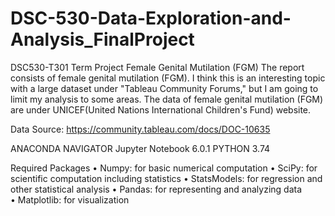 # DSC-530-Data-Exploration-and-Analysis_FinalProject

DSC530-T301 Term Project
Female Genital Mutilation (FGM)
The report consists of female genital mutilation (FGM). I think this is an interesting topic with a large dataset under "Tableau Community Forums," but I am going to limit my analysis to some areas. The data of female genital mutilation (FGM) are under UNICEF(United Nations International Children's Fund) website.

Data Source: https://community.tableau.com/docs/DOC-10635

ANACONDA NAVIGATOR 
Jupyter Notebook 6.0.1
PYTHON 3.74

Required Packages
•	Numpy: for basic numerical computation 
•	SciPy: for scientific  computation including statistics
•	StatsModels: for regression and other statistical analysis
•	 Pandas: for representing and analyzing data  
•	Matplotlib: for visualization
